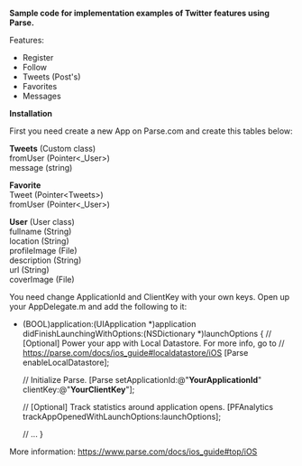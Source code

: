 <b>Sample code for implementation examples of Twitter features using Parse.</b>

Features:
* Register
* Follow
* Tweets (Post's)
* Favorites
* Messages

<b>Installation</b>

First you need create a new App on Parse.com and create this tables below:

<b>Tweets</b> (Custom class)<br>
fromUser (Pointer\<_User\>)<br>
message (string)<br>

<b>Favorite</b><br>
Tweet (Pointer\<Tweets\>)<br>
fromUser (Pointer\<_User\>)<br>

<b>User</b> (User class)<br>
fullname (String)<br>
location (String)<br>
profileImage (File)<br>
description (String)<br>
url (String)<br>
coverImage (File)<br>

You need change ApplicationId and ClientKey with your own keys. Open up your AppDelegate.m and add the following to it:

- (BOOL)application:(UIApplication *)application didFinishLaunchingWithOptions:(NSDictionary *)launchOptions {
    // [Optional] Power your app with Local Datastore. For more info, go to
    // https://parse.com/docs/ios_guide#localdatastore/iOS
    [Parse enableLocalDatastore];
 
    // Initialize Parse.
    [Parse setApplicationId:@"<b>YourApplicationId</b>"
                  clientKey:@"<b>YourClientKey</b>"];
 
    // [Optional] Track statistics around application opens.
    [PFAnalytics trackAppOpenedWithLaunchOptions:launchOptions];
 
    // ...
}

More information: https://www.parse.com/docs/ios_guide#top/iOS


